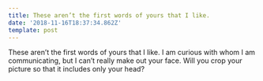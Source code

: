 ```yaml
---
title: These aren’t the first words of yours that I like.
date: '2018-11-16T18:37:34.862Z'
template: post
---
```

These aren’t the first words of yours that I like. I am curious with whom I am communicating, but I can’t really make out your face. Will you crop your picture so that it includes only your head?
